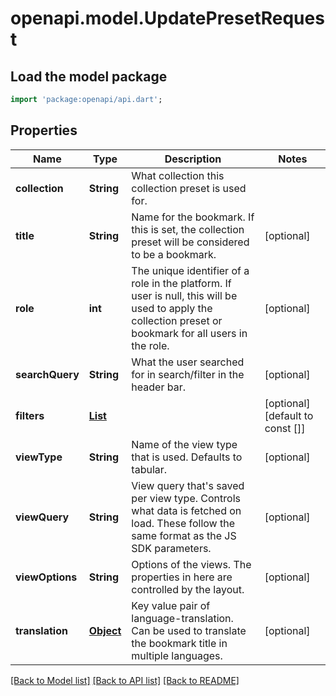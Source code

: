 # openapi.model.UpdatePresetRequest

## Load the model package
```dart
import 'package:openapi/api.dart';
```

## Properties
Name | Type | Description | Notes
------------ | ------------- | ------------- | -------------
**collection** | **String** | What collection this collection preset is used for. | 
**title** | **String** | Name for the bookmark. If this is set, the collection preset will be considered to be a bookmark. | [optional] 
**role** | **int** | The unique identifier of a role in the platform. If user is null, this will be used to apply the collection preset or bookmark for all users in the role. | [optional] 
**searchQuery** | **String** | What the user searched for in search/filter in the header bar. | [optional] 
**filters** | [**List<UpdatePresetRequestFiltersInner>**](UpdatePresetRequestFiltersInner.md) |  | [optional] [default to const []]
**viewType** | **String** | Name of the view type that is used. Defaults to tabular. | [optional] 
**viewQuery** | **String** | View query that's saved per view type. Controls what data is fetched on load. These follow the same format as the JS SDK parameters. | [optional] 
**viewOptions** | **String** | Options of the views. The properties in here are controlled by the layout. | [optional] 
**translation** | [**Object**](.md) | Key value pair of language-translation. Can be used to translate the bookmark title in multiple languages. | [optional] 

[[Back to Model list]](../README.md#documentation-for-models) [[Back to API list]](../README.md#documentation-for-api-endpoints) [[Back to README]](../README.md)


